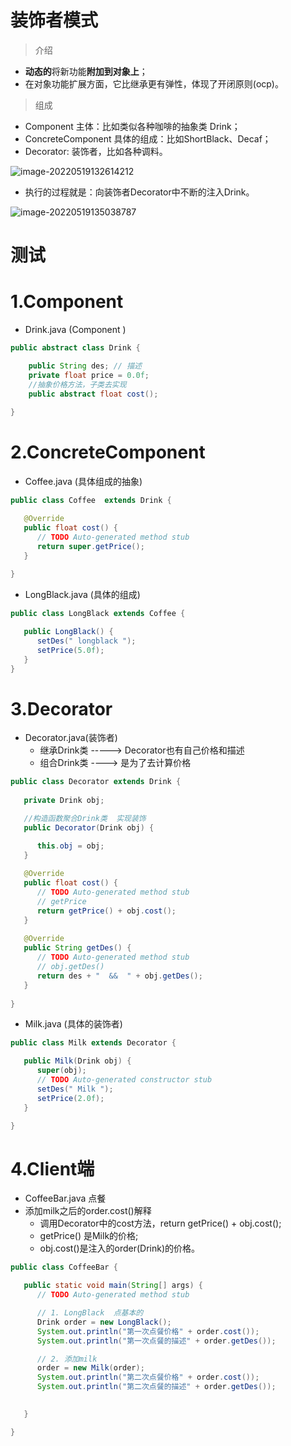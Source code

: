 # 装饰者模式

>介绍

- **动态的**将新功能**附加到对象上**；
- 在对象功能扩展方面，它比继承更有弹性，体现了开闭原则(ocp)。

>组成

- Component 主体：比如类似各种咖啡的抽象类 Drink；
- ConcreteComponent 具体的组成：比如ShortBlack、Decaf；
- Decorator: 装饰者，比如各种调料。

![image-20220519132614212](C:\Users\28897\AppData\Roaming\Typora\typora-user-images\image-20220519132614212.png)

- 执行的过程就是：向装饰者Decorator中不断的注入Drink。

![image-20220519135038787](C:\Users\28897\AppData\Roaming\Typora\typora-user-images\image-20220519135038787.png)

# 测试

# 1.Component 

- Drink.java (Component )

```java
public abstract class Drink {

	public String des; // 描述
	private float price = 0.0f;
	//抽象价格方法，子类去实现
	public abstract float cost();
	
}
```

# 2.ConcreteComponent 

- Coffee.java (具体组成的抽象)

```java
public class Coffee  extends Drink {

   @Override
   public float cost() {
      // TODO Auto-generated method stub
      return super.getPrice();
   }
   
}
```

- LongBlack.java (具体的组成)

```java
public class LongBlack extends Coffee {

   public LongBlack() {
      setDes(" longblack ");
      setPrice(5.0f);
   }
}
```

# 3.Decorator

- Decorator.java(装饰者)
  - 继承Drink类   ----->  Decorator也有自己价格和描述
  - 组合Drink类   ---->  是为了去计算价格

```java
public class Decorator extends Drink {
   
   private Drink obj;

   //构造函数聚合Drink类  实现装饰
   public Decorator(Drink obj) {

      this.obj = obj;
   }
   
   @Override
   public float cost() {
      // TODO Auto-generated method stub
      // getPrice
      return getPrice() + obj.cost();
   }
   
   @Override
   public String getDes() {
      // TODO Auto-generated method stub
      // obj.getDes()
      return des + "  &&  " + obj.getDes();
   }
   
}
```

- Milk.java (具体的装饰者)

```java
public class Milk extends Decorator {

   public Milk(Drink obj) {
      super(obj);
      // TODO Auto-generated constructor stub
      setDes(" Milk ");
      setPrice(2.0f); 
   }

}
```

# 4.Client端

- CoffeeBar.java  点餐
- 添加milk之后的order.cost()解释
  - 调用Decorator中的cost方法，return getPrice() + obj.cost();
  - getPrice() 是Milk的价格;
  - obj.cost()是注入的order(Drink)的价格。

```java
public class CoffeeBar {

   public static void main(String[] args) {
      // TODO Auto-generated method stub

      // 1. LongBlack  点基本的
      Drink order = new LongBlack();
      System.out.println("第一次点餐价格" + order.cost());
      System.out.println("第一次点餐的描述" + order.getDes());

      // 2. 添加milk  
      order = new Milk(order);
      System.out.println("第二次点餐价格" + order.cost());
      System.out.println("第二次点餐的描述" + order.getDes());

   
   }

}
```

